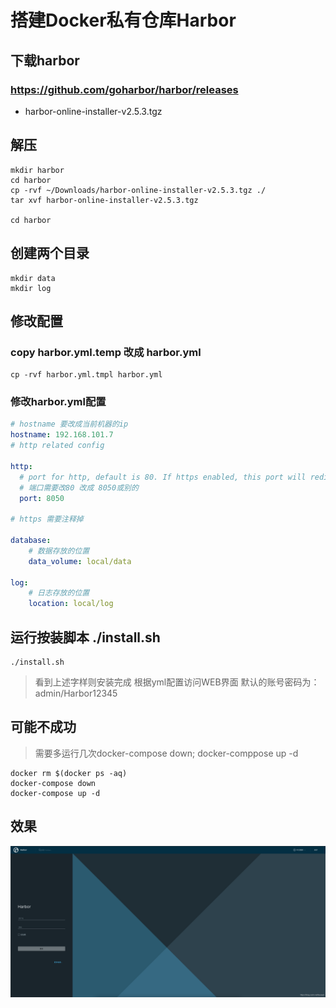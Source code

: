 # 搭建Docker私有仓库Harbor
## 下载harbor

### https://github.com/goharbor/harbor/releases
- harbor-online-installer-v2.5.3.tgz

## 解压

```shell
mkdir harbor
cd harbor
cp -rvf ~/Downloads/harbor-online-installer-v2.5.3.tgz ./
tar xvf harbor-online-installer-v2.5.3.tgz

cd harbor

```

## 创建两个目录

```shell
mkdir data
mkdir log
```


## 修改配置

### copy harbor.yml.temp 改成 harbor.yml

```shell
cp -rvf harbor.yml.tmpl harbor.yml
```


### 修改harbor.yml配置

```yml
# hostname 要改成当前机器的ip
hostname: 192.168.101.7
# http related config

http:
  # port for http, default is 80. If https enabled, this port will redirect to https port
  # 端口需要改80 改成 8050或别的
  port: 8050

# https 需要注释掉

database:
    # 数据存放的位置
    data_volume: local/data

log:
    # 日志存放的位置
    location: local/log
```


## 运行按装脚本 ./install.sh

```shell
./install.sh
```

> 看到上述字样则安装完成
根据yml配置访问WEB界面
默认的账号密码为：admin/Harbor12345

## 可能不成功
> 需要多运行几次docker-compose down; docker-comppose up -d

```shell
docker rm $(docker ps -aq)
docker-compose down
docker-compose up -d
```

## 效果
![](./imgs/1.png '图片')